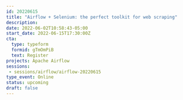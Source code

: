 ```yaml
---
id: 20220615
title: "Airflow + Selenium: the perfect toolkit for web scraping"
description: 
date: 2022-06-02T10:58:43-05:00
start_date: 2022-06-15T17:30:00Z
cta: 
  type: typeform
  formid: gTmOmPiB
  text: Register
projects: Apache Airflow
sessions: 
 - sessions/airflow/airflow-20220615
type_event: Online
status: upcoming
draft: false
---
```




